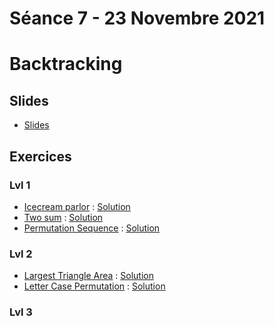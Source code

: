 # Séance 7 - 23 Novembre 2021
# Backtracking
## Slides
  - [Slides](Cours7-Backtracking.pdf)
## Exercices
### Lvl 1
  - [Icecream parlor](https://www.hackerrank.com/challenges/icecream-parlor/problem) : [Solution](icecreamparlor.py)
  - [Two sum](https://leetcode.com/problems/two-sum/) : [Solution](twosum.py)
  - [Permutation Sequence](https://leetcode.com/problems/permutation-sequence/) : [Solution](PermutationSequence.py)

### Lvl 2
  - [Largest Triangle Area](https://leetcode.com/problems/largest-triangle-area/) : [Solution](triangleArea.py)
  - [Letter Case Permutation](https://leetcode.com/problems/letter-case-permutation/) : [Solution](LetterCasePermutation.py)

### Lvl 3
